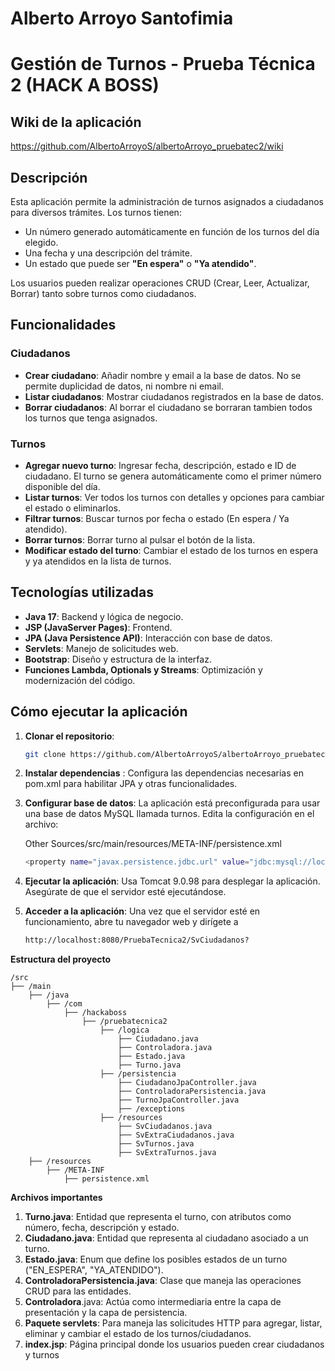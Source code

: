 # Alberto Arroyo Santofimia

# Gestión de Turnos - Prueba Técnica 2 (HACK A BOSS)

## Wiki de la aplicación

https://github.com/AlbertoArroyoS/albertoArroyo_pruebatec2/wiki

## Descripción

Esta aplicación permite la administración de turnos asignados a ciudadanos para diversos trámites. Los turnos tienen:
- Un número generado automáticamente en función de los turnos del día elegido.
- Una fecha y una descripción del trámite.
- Un estado que puede ser **"En espera"** o **"Ya atendido"**.

Los usuarios pueden realizar operaciones CRUD (Crear, Leer, Actualizar, Borrar) tanto sobre turnos como ciudadanos.

## Funcionalidades

### Ciudadanos
- **Crear ciudadano**: Añadir nombre y email a la base de datos. No se permite duplicidad de datos, ni nombre ni email.
- **Listar ciudadanos**: Mostrar ciudadanos registrados en la base de datos.
- **Borrar ciudadanos**: Al borrar el ciudadano se borraran tambien todos los turnos que tenga asignados.

### Turnos
- **Agregar nuevo turno**: Ingresar fecha, descripción, estado e ID de ciudadano. El turno se genera automáticamente como el primer número disponible del día.
- **Listar turnos**: Ver todos los turnos con detalles y opciones para cambiar el estado o eliminarlos.
- **Filtrar turnos**: Buscar turnos por fecha o estado (En espera / Ya atendido).
- **Borrar turnos**: Borrar turno al pulsar el botón de la lista.
- **Modificar estado del turno**: Cambiar el estado de los turnos en espera y ya atendidos en la lista de turnos.

## Tecnologías utilizadas
- **Java 17**: Backend y lógica de negocio.
- **JSP (JavaServer Pages)**: Frontend.
- **JPA (Java Persistence API)**: Interacción con base de datos.
- **Servlets**: Manejo de solicitudes web.
- **Bootstrap**: Diseño y estructura de la interfaz.
- **Funciones Lambda, Optionals y Streams**: Optimización y modernización del código.

## Cómo ejecutar la aplicación

1. **Clonar el repositorio**:
   ```bash
   git clone https://github.com/AlbertoArroyoS/albertoArroyo_pruebatec2.git


1. **Instalar dependencias** : Configura las dependencias necesarias en pom.xml para habilitar JPA y otras funcionalidades.
1. **Configurar base de datos**: La aplicación está preconfigurada para usar una base de datos MySQL llamada turnos.
   Edita la configuración en el archivo:
   
   Other Sources/src/main/resources/META-INF/persistence.xml
   ```bash
   <property name="javax.persistence.jdbc.url" value="jdbc:mysql://localhost:3306/turnos?serverTimezone=UTC"/>

1. **Ejecutar la aplicación**: Usa Tomcat 9.0.98 para desplegar la aplicación. Asegúrate de que el servidor esté ejecutándose.
1. **Acceder a la aplicación**: Una vez que el servidor esté en funcionamiento, abre tu navegador web y dirígete a
   ```bash
   http://localhost:8080/PruebaTecnica2/SvCiudadanos?

**Estructura del proyecto**
   ```
   /src
  ├── /main
       ├── /java
           ├── /com
               ├── /hackaboss
                   ├── /pruebatecnica2
                       ├── /logica
                           ├── Ciudadano.java
                           ├── Controladora.java
                           ├── Estado.java
                           ├── Turno.java
                       ├── /persistencia
                           ├── CiudadanoJpaController.java
                           ├── ControladoraPersistencia.java
                           ├── TurnoJpaController.java
                           ├── /exceptions
                       ├── /resources
                           ├── SvCiudadanos.java
                           ├── SvExtraCiudadanos.java
                           ├── SvTurnos.java
                           ├── SvExtraTurnos.java
       ├── /resources
           ├── /META-INF
               ├── persistence.xml

   ```

**Archivos importantes**

1. **Turno.java**: Entidad que representa el turno, con atributos como número, fecha, descripción y estado.
1. **Ciudadano.java**: Entidad que representa al ciudadano asociado a un turno.
1. **Estado.java**: Enum que define los posibles estados de un turno ("EN\_ESPERA", "YA\_ATENDIDO").
1. **ControladoraPersistencia.java**: Clase que maneja las operaciones CRUD para las entidades.
1. **Controladora**.java: Actúa como intermediaria entre la capa de presentación y la capa de persistencia.
1. **Paquete servlets**: Para maneja las solicitudes HTTP para agregar, listar, eliminar y cambiar el estado de los turnos/ciudadanos.
1. **index.jsp**: Página principal donde los usuarios pueden crear ciudadanos y turnos


